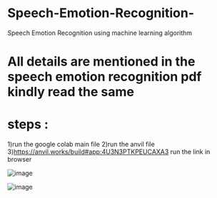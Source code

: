 # Speech-Emotion-Recognition-
Speech Emotion Recognition using machine learning algorithm

# All details are mentioned in the speech emotion recognition pdf kindly read the same

# steps : 
1)run the google colab main file 
2)run the anvil file 
3)https://anvil.works/build#app:4U3N3PTKPEUCAXA3 run the link in browser 

![image](https://user-images.githubusercontent.com/54760088/127038505-6e8fbfee-2981-45c9-b82f-c1f3a0b34119.png)

![image](https://user-images.githubusercontent.com/54760088/127038586-20505780-9a4a-4573-830f-ac7669727dc7.png)

